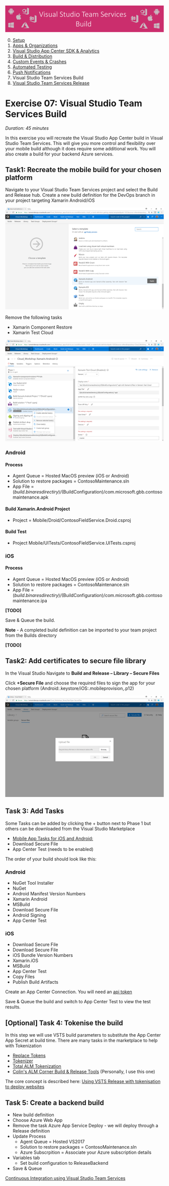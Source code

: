 ![Banner](Assets/Banner.png)

0. [Setup](../00_Setup/)
1. [Apps & Organizations](../01_Apps_&_Organizations)
2. [Visual Studio App Center SDK & Analytics](../02_Visual_Studio_App_Center_SDK_&_Analytics)
3. [Build & Distribution](../03_Build_&_Distribution)
4. [Custom Events & Crashes](../04_Custom_Events_&_Crashes)
5. [Automated Testing](../05_Automated_Testing)
6. [Push Notifications](../06_Push_Notifications)
7. Visual Studio Team Services Build
8. [Visual Studio Team Services Release](../08_Visual_Studio_Team_Services_Release)

# Exercise 07: Visual Studio Team Services Build
_Duration: 45 minutes_

In this exercise you will recreate the Visual Studio App Center build in Visual Studio Team Services.  This will give you more control and flexibility over your mobile build although it does require some additional work.  You will also create a build for your backend Azure services.

## Task1: Recreate the mobile build for your chosen platform

Navigate to your Visual Studio Team Services project and select the Build and Release hub.
Create a new build definition for the DevOps branch in your project targeting Xamarin Android/iOS

![Create new VSTS Build definition](Assets/VSTS_New_Build_Def.png)

Remove the following tasks

* Xamarin Component Restore
* Xamarin Test Cloud

![Remove some build steps](Assets/VSTS_Remove_Build_Steps.png)

### Android

#### Process

* Agent Queue = Hosted MacOS preview (iOS or Android)
* Solution to restore packages = ContosoMaintenance.sln
* App File = $(build.binaresdirectiry)/$(BuildConfiguration)/com.microsoft.gbb.contosomaintenance.apk

#### Build Xamarin.Android Project

* Project = Mobile/Droid/ContosoFieldService.Droid.csproj

#### Build Test

* Project Mobile/UITests/ContosoFieldService.UITests.csproj

### iOS

#### Process

* Agent Queue = Hosted MacOS preview (iOS or Android)
* Solution to restore packages = ContosoMaintenance.sln
* App File = $(build.binaresdirectiry)/$(BuildConfiguration)/com.microsoft.gbb.contosomaintenance.ipa

**[TODO]**

Save & Queue the build.

**Note** - A completed build definition can be imported to your team project from the Builds directory

**[TODO]** 

## Task2: Add certificates to secure file library

In the Visual Studio Navigate to **Build and Release – Library – Secure Files**

Click **+Secure File** and choose the required files to sign the app for your chosen platform (Android:.keystore/iOS:.mobileprovision,.p12) 

![Remove some build steps](Assets/VSTS_Upload_Secure_File.png)

## Task 3: Add Tasks

Some Tasks can be added by clicking the + button next to Phase 1 but others can be downloaded from the Visual Studio Marketplace

* [Mobile App Tasks for iOS and Android:](https://marketplace.visualstudio.com/items?itemName=vs-publisher-473885.motz-mobile-buildtasks)
* Download Secure File
* App Center Test (needs to be enabled)

The order of your build should look like this:

### Android

* NuGet Tool Installer
* NuGet
* Android Manifest Version Numbers
* Xamarin Android
* MSBuild
* Download Secure File
* Android Signing
* App Center Test

### iOS

* Download Secure File
* Download Secure File
* iOS Bundle Version Numbers
* Xamarin.iOS
* MSBuild
* App Center Test
* Copy Files
* Publish Build Artifacts

Create an App Center Connection.  You will need an [api token](https://docs.microsoft.com/en-us/appcenter/push/pushapi)

Save & Queue the build and switch to App Center Test to view the test results.

## [Optional] Task 4: Tokenise the build

In this step we will use VSTS build parameters to substitute the App Center App Secret at build time.
There are many tasks in the marketplace to help with Tokenization

* [Replace Tokens](https://marketplace.visualstudio.com/items?itemName=qetza.replacetokens)
* [Tokenizer](https://marketplace.visualstudio.com/items?itemName=4tecture.Tokenizer)
* [Total ALM Tokenization](https://marketplace.visualstudio.com/items?itemName=TotalALM.totalalm-tokenization)
* [Colin's ALM Corner Build & Release Tools](https://marketplace.visualstudio.com/items?itemName=colinsalmcorner.colinsalmcorner-buildtasks) (Personally, I use this one)

The core concept is described here: [Using VSTS Release with tokenisation to deploy websites](http://blogs.ripple-rock.com/rorystreet/2015/11/25/UsingVSTSReleaseWithTokenisationToDeployWebsites.aspx)

## Task 5: Create a backend build

* New build definition
* Choose Azure Web App
* Remove the task Azure App Service Deploy - we will deploy through a Release definition
* Update Process
    * Agent Queue = Hosted VS2017
    * Solution to restore packages = ContosoMaintenance.sln
    * Azure Subscrpition = Associate your Azure subscription details
* Variables tab
    * Set build configuration to ReleaseBackend
* Save & Queue

[Continuous Integration using Visual Studio Team Services](https://almvm.azurewebsites.net/labs/vsts/continuousintegration)